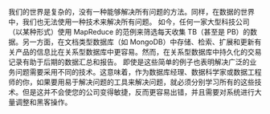 
我们的世界是复杂的，没有一种能够解决所有问题的方法。同样，在数据的世界中，我们也无法使用一种技术来解决所有问题。
如今，任何一家大型科技公司（以某种形式）使用 MapReduce 的范例来筛选每天收集 TB（甚至是 PB）的数据。另一方面，在文档类型数据库（如 MongoDB）中存储、检索、扩展和更新有关产品的信息比在关系型数据库中更容易。然而，在关系型数据库中持久化的交易记录有助于后期的数据汇总和报告。
即使是这些简单的例子也表明解决广泛的业务问题需要采用不同的技术。这意味着，作为数据库经理、数据科学家或数据工程师的你，如果要用易于解决问题的工具来解决问题，就必须分别学习所有的这些技术。但是这并不会使您的公司变得敏捷，反而更容易出错，并且需要对系统进行大量调整和黑客操作。
